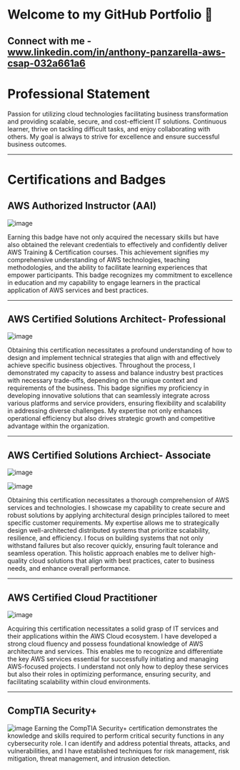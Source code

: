 # Welcome to my GitHub Portfolio 👋

Connect with me - www.linkedin.com/in/anthony-panzarella-aws-csap-032a661a6
---

# Professional Statement

Passion for utilizing cloud technologies facilitating business transformation and providing scalable, secure, and cost-efficient IT solutions. Continuous learner, thrive on tackling difficult tasks, and enjoy collaborating with others. My goal is always to strive for excellence and ensure successful business outcomes.

---
# Certifications and Badges
## AWS Authorized Instructor (AAI) ##
![image](https://github.com/user-attachments/assets/9780dc63-ea5f-4393-a496-4e96cf8f4245)

Earning this badge have not only acquired the necessary skills but have also obtained the relevant credentials to effectively and confidently deliver AWS Training & Certification courses. This achievement signifies my comprehensive understanding of AWS technologies, teaching methodologies, and the ability to facilitate learning experiences that empower participants. This badge recognizes my commitment to excellence in education and my capability to engage learners in the practical application of AWS services and best practices.

---
## AWS Certified Solutions Architect- Professional ##
![image](https://github.com/user-attachments/assets/81bf2c0b-836e-42d8-b7a2-f46b866a0c97)

Obtaining this certification necessitates a profound understanding of how to design and implement technical strategies that align with and effectively achieve specific business objectives. Throughout the process, I demonstrated my capacity to assess and balance industry best practices with necessary trade-offs, depending on the unique context and requirements of the business. This badge signifies my proficiency in developing innovative solutions that can seamlessly integrate across various platforms and service providers, ensuring flexibility and scalability in addressing diverse challenges. My expertise not only enhances operational efficiency but also drives strategic growth and competitive advantage within the organization.

---
## AWS Certified Solutions Archiect- Associate ##
![image](https://github.com/user-attachments/assets/59d665f7-0575-4207-bdc7-675a4ade1789)

![image](https://github.com/user-attachments/assets/062bbace-1bbd-4a6e-a4d3-68db22b8150c)


Obtaining this certification necessitates a thorough comprehension of AWS services and technologies. I showcase my capability to create secure and robust solutions by applying architectural design principles tailored to meet specific customer requirements. My expertise allows me to strategically design well-architected distributed systems that prioritize scalability, resilience, and efficiency. I focus on building systems that not only withstand failures but also recover quickly, ensuring fault tolerance and seamless operation. This holistic approach enables me to deliver high-quality cloud solutions that align with best practices, cater to business needs, and enhance overall performance.

---
## AWS Certified Cloud Practitioner ##
![image](https://github.com/user-attachments/assets/d2b9b9c7-f6f0-4645-a095-8b0f89657e80)

Acquiring this certification necessitates a solid grasp of IT services and their applications within the AWS Cloud ecosystem. I have developed a strong cloud fluency and possess foundational knowledge of AWS architecture and services. This enables me to recognize and differentiate the key AWS services essential for successfully initiating and managing AWS-focused projects. I understand not only how to deploy these services but also their roles in optimizing performance, ensuring security, and facilitating scalability within cloud environments.

---
## CompTIA Security+ ##
![image](https://github.com/user-attachments/assets/43b75bfe-fb88-4f4c-831f-34ffc57ed75e)
Earning the CompTIA Security+ certification demonstrates the knowledge and skills required to perform critical security functions in any cybersecurity role. I can identify and address potential threats, attacks, and vulnerabilities, and I have established techniques for risk management, risk mitigation, threat management, and intrusion detection.










